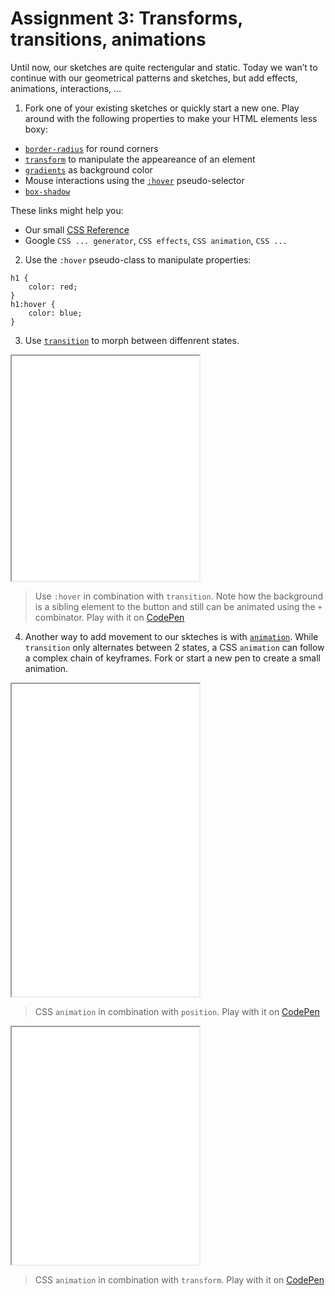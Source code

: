 # Assignment 3: Transforms, transitions, animations

Until now, our sketches are quite rectengular and static.
Today we wan’t to continue with our geometrical patterns and sketches, but add effects, animations, interactions, ...

1. Fork one of your existing sketches or quickly start a new one. Play around with the following properties to make your HTML elements less boxy:

- [`border-radius`](https://www.w3schools.com/cssref/css3_pr_border-radius.asp) for round corners
- [`transform`](https://css-tricks.com/almanac/properties/t/transform/) to manipulate the appeareance of an element
- [`gradients`](https://cssgradient.io) as background color
- Mouse interactions using the [`:hover`](https://www.w3schools.com/cssref/sel_hover.asp) pseudo-selector
- [`box-shadow`](https://www.cssmatic.com/box-shadow)

These links might help you:
- Our small [CSS Reference](/2/manual/CSS-reference.html)
- Google `CSS ... generator`, `CSS effects`, `CSS animation`, `CSS ...`

2. Use the `:hover` pseudo-class to manipulate properties:

```
h1 {
    color: red;
}
h1:hover {
    color: blue;
}
```

3. Use [`transition`](https://css-tricks.com/almanac/properties/t/transition/) to morph between diffenrent states.

<iframe height="360" src="/2/embed/examples/hover-me"></iframe>

> Use `:hover` in combination with `transition`. Note how the background is a sibling element to the button and still can be animated using the `+` combinator. Play with it on [CodePen](https://codepen.io/moritzebeling/pen/RwpjxaY)

4. Another way to add movement to our skteches is with [`animation`](https://css-tricks.com/almanac/properties/a/animation/). While `transition` only alternates between 2 states, a CSS `animation` can follow a complex chain of keyframes.
Fork or start a new pen to create a small animation.

<iframe height="500" src="/2/embed/examples/x-y-bubbles"></iframe>

> CSS `animation` in combination with `position`. Play with it on [CodePen](https://codepen.io/moritzebeling/pen/OJpOzgY)

<iframe height="380" src="/2/embed/examples/rotating-cells"></iframe>

> CSS `animation` in combination with `transform`. Play with it on [CodePen](https://codepen.io/moritzebeling/pen/qBrVVOO)
